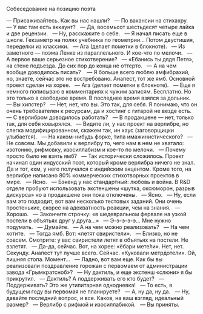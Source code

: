 Cобеседование на позицию поэта

— Присаживайтесь. Как вы нас нашли?  
— По вакансии на стихахру.  
— У вас там есть аккаунт?  
— Да, восемьсот шестьдесят четыре лайка и две рецензии.  
— Ну, расскажите о себе.  
— Я начал писать еще в школе. Гекзаметр на полях учебника по геометрии… Потом двустишия, переделки из классики.  
— Ага (делает пометки в блокноте).  
— Из заметного — поэма Ленке из параллельного. И кое-что по мелочи.  
— А первое ваше серьезное стихотверение?  
— «Ебанись ты дядя Петя», на стене подъезда. До сих пор до конца не оттерто.  
— А на чем вообще доводилось писать?   
— Я больше всего люблю амфибрахий, но, знаете, сейчас это не востребовано. Анапест, тот же ямб. Основной проект сделан на хорее.  
— Ага (делает пометки в блокноте).  
— Еще я немного пописываю в комментариях к чужим записям. Бесплатно. Но это только в свободное время. В последнее время взялся за дольник.  
— Вы хипстер?  
— Нет, нет, что вы. Это так, для себя. Я понимаю, что он очень требователен к ресурсам, да и хостинг с гитарой не везде есть.   
— С верлибром доводилось работать?  
— В продакшене — нет, только так, для себя ковырялся.  
— Видите ли, у нас проект на верлибре, но слегка модифицированном, скажем так, ин хаус (заговорщицки улыбается).  
— На каком-нибудь форке, типа имажинистического?  
— Не совсем. Мы добавили к верлибру то, чего нам в нем не хватало: изотонию, рифмовку, изосиллабизм и кое-то по мелочи.  
— Почему просто было не взять ямб?  
— Так исторически сложилось. Проект начинал один индусский поэт, который кроме верлибра ничего не знал. Да и тот, кхм, у него получался с индийским акцентом. Кроме того, на верлибре написано 80\% коммерческих стихотворных проектов в мире.  
— Ясно.  
— Бэкенд у нас стандартный: любовь и война. В R&D отделе пробуют использовать экстеншены «шутка, оксюморон, разрыв дискурса» но в продакшене они пока отключены.  
— Ясно.  
— Ну, если вам это подходит, вот вам несколько тестовых заданий. Они очень простенькие, скорее на адекватность реакции, чем на знания.  
— Хорошо.  
— Закончите строчку: «в шедевральном фервале на узкой постели в объятьях друг у друга…»  
— Э-э-э-э-э… Мне нужно подумать.  
— Думайте.  
— А на чем можно реализовать?  
— На чем хотите.  
— Тогда ямб. Вот: «летят свиристели».  
— Близко, но не совсем. Смотрите: у вас свиристели летят в объятьях на постели. Не взлетят.  
— Да-да, сейчас. Вот, на хорее: «ёбари мете́ли». Нет, нет. Секунду. Анапест тут лучше всего. Сейчас. «Куковали метрдотели». Ой, лишняя стопа. Момент…  
— Ладно, вот вам еще. Как бы вы реализовали поздравление горожан с первомаем от администрации завода «Грымкратсноб»?  
— Ну дактиль, и еще экстенш «слюни» я бы прикрутил.  
— Дактиль? А поддерживать его кто будет?  
— Поддерживать? Это же утилитарная однодневка!  
— То есть, в будущем году вы первомая не планируете?  
— А, ну да, ну да.  
— Ну, давайте последний вопрос, и все. Каков, на ваш взгляд, идеальный размер?  
— Верлибр с рифмой и изосиллабикой.  
— Вы приняты.  
